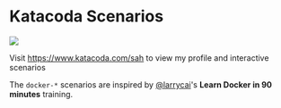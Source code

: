 # Katacoda Scenarios

[![](http://shields.katacoda.com/katacoda/sah/count.svg)](https://www.katacoda.com/sah "Get your profile on Katacoda.com")

Visit https://www.katacoda.com/sah to view my profile and interactive scenarios

The `docker-*` scenarios are inspired by [@larrycai](https://github.com/larrycai)'s **Learn Docker in 90 minutes** training.
